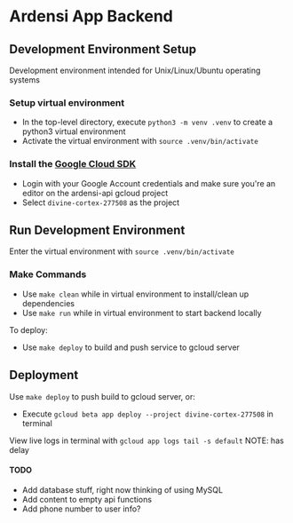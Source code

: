 # Ardensi App Backend

## Development Environment Setup

Development environment intended for Unix/Linux/Ubuntu operating systems

### Setup virtual environment
- In the top-level directory, execute `python3 -m venv .venv` to create a python3 virtual environment
- Activate the virtual environment with  `source .venv/bin/activate`

### Install the [Google Cloud SDK](https://cloud.google.com/sdk/docs/quickstarts)
- Login with your Google Account credentials and make sure you're an editor on the ardensi-api gcloud project
- Select `divine-cortex-277508` as the project

## Run Development Environment

Enter the virtual environment with  `source .venv/bin/activate`

### Make Commands
- Use `make clean` while in virtual environment to install/clean up dependencies
- Use `make run` while in virtual environment to start backend locally

To deploy:
- Use `make deploy` to build and push service to gcloud server

## Deployment
Use `make deploy` to push build to gcloud server, or:
- Execute `gcloud beta app deploy --project divine-cortex-277508` in terminal

View live logs in terminal with `gcloud app logs tail -s default` NOTE: has delay

#### TODO
- Add database stuff, right now thinking of using MySQL
- Add content to empty api functions
- Add phone number to user info?